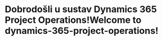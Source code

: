 # <a name="welcome-to-dynamics-365-project-operations"></a><span data-ttu-id="53533-101">Dobrodošli u sustav Dynamics 365 Project Operations!</span><span class="sxs-lookup"><span data-stu-id="53533-101">Welcome to dynamics-365-project-operations!</span></span>